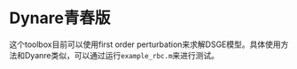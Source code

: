 # Dynare青春版
这个toolbox目前可以使用first order perturbation来求解DSGE模型。具体使用方法和Dyanre类似，可以通过运行`example_rbc.m`来进行测试。
